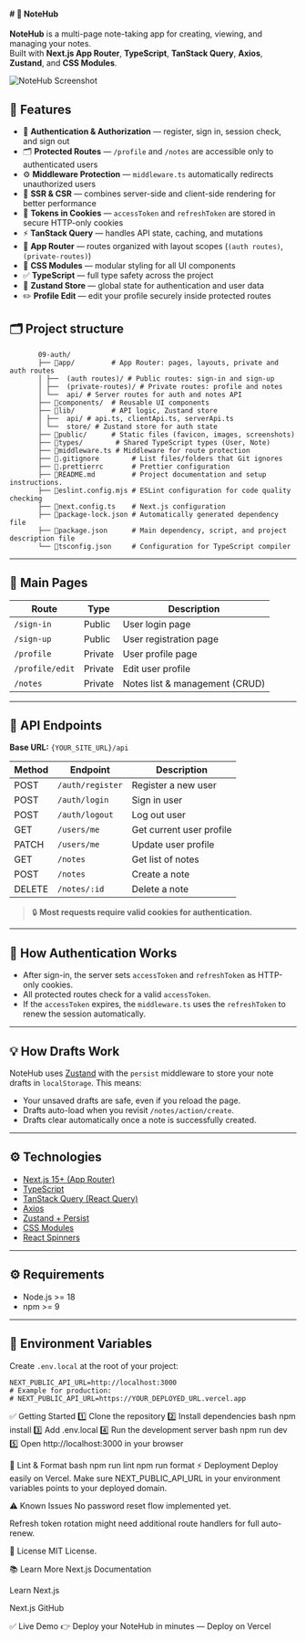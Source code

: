 #### # 📝 NoteHub

**NoteHub** is a multi-page note-taking app for creating, viewing, and managing your notes.  
Built with **Next.js App Router**, **TypeScript**, **TanStack Query**, **Axios**, **Zustand**, and **CSS Modules**.

![NoteHub Screenshot](https://github.com/Ded-Goit/09-auth/public/note_hub.png)

## 🚀 Features

- 🔐 **Authentication & Authorization** — register, sign in, session check, and sign out
- 🗂️ **Protected Routes** — `/profile` and `/notes` are accessible only to authenticated users
- ⚙️ **Middleware Protection** — `middleware.ts` automatically redirects unauthorized users
- 🔄 **SSR & CSR** — combines server-side and client-side rendering for better performance
- 🍪 **Tokens in Cookies** — `accessToken` and `refreshToken` are stored in secure HTTP-only cookies
- ⚡ **TanStack Query** — handles API state, caching, and mutations
- 🧩 **App Router** — routes organized with layout scopes (`(auth routes)`, `(private-routes)`)
- 🎨 **CSS Modules** — modular styling for all UI components
- ✅ **TypeScript** — full type safety across the project
- 🔑 **Zustand Store** — global state for authentication and user data
- ✏️ **Profile Edit** — edit your profile securely inside protected routes

## 🗂 Project structure

           09-auth/
           ├── 📁app/         # App Router: pages, layouts, private and auth routes
           │ ├──  (auth routes)/ # Public routes: sign-in and sign-up
           │ ├──  (private-routes)/ # Private routes: profile and notes
           │ └──  api/ # Server routes for auth and notes API
           ├── 📁components/  # Reusable UI components
           ├── 📁lib/         # API logic, Zustand store
           │ ├──  api/ # api.ts, clientApi.ts, serverApi.ts
           │ └──  store/ # Zustand store for auth state
           ├── 📁public/      # Static files (favicon, images, screenshots)
           ├── 📁types/        # Shared TypeScript types (User, Note)
           ├── 📄middleware.ts # Middleware for route protection
           ├── 📄.gitignore        # List files/folders that Git ignores
           ├── 📄.prettierrс       # Prettier configuration
           ├── 📄README.md         # Project documentation and setup instructions.
           ├── 📄eslint.config.mjs # ESLint configuration for code quality checking
           ├── 📄next.config.ts    # Next.js configuration
           ├── 📄package-lock.json # Automatically generated dependency file
           ├── 📄package.json      # Main dependency, script, and project description file
           └── 📄tsconfig.json     # Configuration for TypeScript compiler

---

## 📌 Main Pages

| Route           | Type    | Description                    |
| --------------- | ------- | ------------------------------ |
| `/sign-in`      | Public  | User login page                |
| `/sign-up`      | Public  | User registration page         |
| `/profile`      | Private | User profile page              |
| `/profile/edit` | Private | Edit user profile              |
| `/notes`        | Private | Notes list & management (CRUD) |

---

## 📡 API Endpoints

**Base URL:** `{YOUR_SITE_URL}/api`

| Method | Endpoint         | Description              |
| ------ | ---------------- | ------------------------ |
| POST   | `/auth/register` | Register a new user      |
| POST   | `/auth/login`    | Sign in user             |
| POST   | `/auth/logout`   | Log out user             |
| GET    | `/users/me`      | Get current user profile |
| PATCH  | `/users/me`      | Update user profile      |
| GET    | `/notes`         | Get list of notes        |
| POST   | `/notes`         | Create a note            |
| DELETE | `/notes/:id`     | Delete a note            |

> 🔒 **Most requests require valid cookies for authentication.**

---

## 🔑 How Authentication Works

- After sign-in, the server sets `accessToken` and `refreshToken` as HTTP-only cookies.
- All protected routes check for a valid `accessToken`.
- If the `accessToken` expires, the `middleware.ts` uses the `refreshToken` to renew the session automatically.

---

## 💡 How Drafts Work

NoteHub uses [Zustand](https://github.com/pmndrs/zustand) with the `persist` middleware to store your note drafts in `localStorage`. This means:

- Your unsaved drafts are safe, even if you reload the page.
- Drafts auto-load when you revisit `/notes/action/create`.
- Drafts clear automatically once a note is successfully created.

---

## ⚙️ Technologies

- [Next.js 15+ (App Router)](https://nextjs.org/)
- [TypeScript](https://www.typescriptlang.org/)
- [TanStack Query (React Query)](https://tanstack.com/query/latest)
- [Axios](https://axios-http.com/)
- [Zustand + Persist](https://github.com/pmndrs/zustand)
- [CSS Modules](https://github.com/css-modules/css-modules)
- [React Spinners](https://www.davidhu.io/react-spinners/)

---

## ⚙️ Requirements

- Node.js >= 18
- npm >= 9

---

## 🔑 Environment Variables

Create `.env.local` at the root of your project:

```env
NEXT_PUBLIC_API_URL=http://localhost:3000
# Example for production:
# NEXT_PUBLIC_API_URL=https://YOUR_DEPLOYED_URL.vercel.app
```

✅ Getting Started
1️⃣ Clone the repository
2️⃣ Install dependencies
bash
npm install
3️⃣ Add .env.local
4️⃣ Run the development server
bash
npm run dev
5️⃣ Open http://localhost:3000 in your browser

🧹 Lint & Format
bash
npm run lint
npm run format
⚡ Deployment
Deploy easily on Vercel.
Make sure NEXT_PUBLIC_API_URL in your environment variables points to your deployed domain.

⚠️ Known Issues
No password reset flow implemented yet.

Refresh token rotation might need additional route handlers for full auto-renew.

📄 License
MIT License.

📚 Learn More
Next.js Documentation

Learn Next.js

Next.js GitHub

✅ Live Demo
👉 Deploy your NoteHub in minutes — Deploy on Vercel
